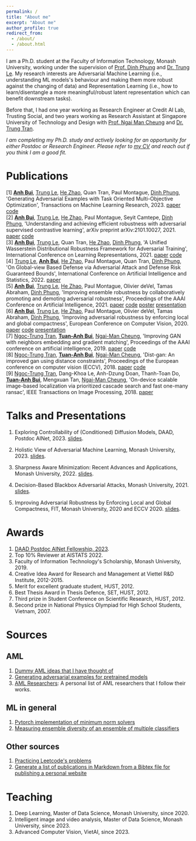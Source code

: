 ```yaml
---
permalink: /
title: "About me"
excerpt: "About me"
author_profile: true
redirect_from: 
  - /about/
  - /about.html
---
```


I am a Ph.D. student at the Faculty of Information Technology, Monash University, working under the supervision of [Prof. Dinh Phung](http://dinhphung.ml/) and [Dr. Trung Le](https://scholar.google.com/citations?user=gysdMxwAAAAJ&hl=en).  My research interests are Adversarial Machine Learning (i.e., understanding ML models's behaviour and making them more robust against the changing of data) and Representation Learning (i.e., how to learn/disentangle a more meaningful/robust latent representation which can benefit downstream tasks).

Before that, I had one year working as Research Engineer at Credit AI Lab, Trusting Social, and two years working as Research Assistant at Singapore University of Technology and Design with [Prof. Ngai Man Cheung](https://sites.google.com/site/mancheung0407/) and [Dr. Trung Tran](https://scholar.google.com/citations?user=9SE3GYMAAAAJ&hl=en).

*I am completing my Ph.D. study and actively looking for an opportunity for either Postdoc or Research Engineer. Please refer to [my CV](files/TuanAnhBui_CV.pdf) and reach out if you think I am a good fit.*

Publications
======
[1]  [**Anh Bui**](https://tuananhbui89.github.io/),  [Trung Le](https://scholar.google.com/citations?user=gysdMxwAAAAJ&hl=en),  [He Zhao](https://ethanhezhao.github.io/),  Quan Tran,  Paul Montague,  [Dinh Phung](http://dinhphung.ml/), 'Generating Adversarial Examples with Task Oriented Multi-Objective Optimization', Transactions on Machine Learning Research, 2023. [paper](https://openreview.net/pdf?id=2f81Q622ww) [code](https://github.com/tuananhbui89/TAMOO)<br>
[2]  [**Anh Bui**](https://tuananhbui89.github.io/),  [Trung Le](https://scholar.google.com/citations?user=gysdMxwAAAAJ&hl=en),  [He Zhao](https://ethanhezhao.github.io/),  Paul Montague,  Seyit Camtepe,  [Dinh Phung](http://dinhphung.ml/), 'Understanding and achieving efficient robustness with adversarial supervised contrastive learning', arXiv preprint arXiv:2101.10027, 2021. [paper](https://arxiv.org/abs/2101.10027) [code](https://github.com/tuananhbui89/ASCL)<br>
[3]  [**Anh Bui**](https://tuananhbui89.github.io/),  [Trung Le](https://scholar.google.com/citations?user=gysdMxwAAAAJ&hl=en),  Quan Tran,  [He Zhao](https://ethanhezhao.github.io/),  [Dinh Phung](http://dinhphung.ml/), 'A Unified Wasserstein Distributional Robustness Framework for Adversarial Training', International Conference on Learning Representations, 2021. [paper](https://openreview.net/forum?id=Dzpe9C1mpiv) [code](https://github.com/tuananhbui89/Unified-Distributional-Robustness)<br>
[4]  [Trung Le](https://scholar.google.com/citations?user=gysdMxwAAAAJ&hl=en),  [**Anh Bui**](https://tuananhbui89.github.io/),  [He Zhao](https://ethanhezhao.github.io/),  Paul Montague,  Quan Tran,  [Dinh Phung](http://dinhphung.ml/), 'On Global-view Based Defense via Adversarial Attack and Defense Risk Guaranteed Bounds', International Conference on Artificial Intelligence and Statistics, 2022. [paper](https://proceedings.mlr.press/v151/le22c/le22c.pdf)<br>
[5]  [**Anh Bui**](https://tuananhbui89.github.io/),  [Trung Le](https://scholar.google.com/citations?user=gysdMxwAAAAJ&hl=en),  [He Zhao](https://ethanhezhao.github.io/),  Paul Montague,  Olivier deVel,  Tamas Abraham,  [Dinh Phung](http://dinhphung.ml/), 'Improving ensemble robustness by collaboratively promoting and demoting adversarial robustness', Proceedings of the AAAI Conference on Artificial Intelligence, 2021. [paper](https://arxiv.org/abs/2009.09612) [code](https://github.com/tuananhbui89/Crossing-Collaborative-Ensemble) [poster](https://www.dropbox.com/s/88gfbrm84io12jv/6932_BuiA_Poster.pdf?dl=0) [presentation](https://www.dropbox.com/s/cytsud07rjido1v/6932_long_presentation.pdf?dl=0)<br>
[6]  [**Anh Bui**](https://tuananhbui89.github.io/),  [Trung Le](https://scholar.google.com/citations?user=gysdMxwAAAAJ&hl=en),  [He Zhao](https://ethanhezhao.github.io/),  Paul Montague,  Olivier deVel,  Tamas Abraham,  [Dinh Phung](http://dinhphung.ml/), 'Improving adversarial robustness by enforcing local and global compactness', European Conference on Computer Vision, 2020. [paper](https://arxiv.org/pdf/2007.05123.pdf) [code](https://github.com/tuananhbui89/Adversarial-Divergence-Reduction) [presentation](https://www.dropbox.com/s/m7kdbte0rxh0qra/FIT_presentation_Sep_20.pdf?dl=0)<br>
[7]  [Ngoc-Trung Tran](https://scholar.google.com/citations?user=9SE3GYMAAAAJ&hl=en),  [**Tuan-Anh Bui**](https://tuananhbui89.github.io/),  [Ngai-Man Cheung](https://sites.google.com/site/mancheung0407/), 'Improving GAN with neighbors embedding and gradient matching', Proceedings of the AAAI conference on artificial intelligence, 2019. [paper](https://ojs.aaai.org//index.php/AAAI/article/view/4454) [code](https://github.com/tntrung/gan)<br>
[8]  [Ngoc-Trung Tran](https://scholar.google.com/citations?user=9SE3GYMAAAAJ&hl=en),  [**Tuan-Anh Bui**](https://tuananhbui89.github.io/),  [Ngai-Man Cheung](https://sites.google.com/site/mancheung0407/), 'Dist-gan: An improved gan using distance constraints', Proceedings of the European conference on computer vision (ECCV), 2018. [paper](https://openaccess.thecvf.com/content_ECCV_2018/html/Ngoc-Trung_Tran_Generative_Adversarial_Autoencoder_ECCV_2018_paper.html) [code](https://github.com/tntrung/gan)<br>
[9]  [Ngoc-Trung Tran](https://scholar.google.com/citations?user=9SE3GYMAAAAJ&hl=en),  Dang-Khoa Le,  Anh-Dzung Doan,  Thanh-Toan Do,  [**Tuan-Anh Bui**](https://tuananhbui89.github.io/),  Mengxuan Tan,  [Ngai-Man Cheung](https://sites.google.com/site/mancheung0407/), 'On-device scalable image-based localization via prioritized cascade search and fast one-many ransac', IEEE Transactions on Image Processing, 2018. [paper](https://arxiv.org/pdf/1802.03510.pdf)<br>


Talks and Presentations 
======

1. Exploring Controllability of (Conditioned) Diffusion Models, DAAD, Postdoc AINet, 2023. [slides](https://www.dropbox.com/s/mrqa4s98l0rnm0k/2023-Apr-Postdoc-AINet.pdf?dl=0). 

2. Holistic View of Adversarial Machine Learning, Monash University, 2023. [slides](https://www.dropbox.com/s/u00xkq2n3d4w8gp/2023-Jan-Phenikaa-Presentation.pdf?dl=0). 

3. Sharpness Aware Minimization: Recent Advances and Applications, Monash University, 2022. [slides](https://www.dropbox.com/s/kpejf28udm7emcq/2022_Oct_SAM.pdf?dl=0).

4. Decision-Based Blackbox Adversarial Attacks, Monash University, 2021. [slides](https://www.dropbox.com/scl/fi/nrv60hkkvdvb7gg1mpu14/2021-June-Boundary-Attack.pptx?dl=0&rlkey=hcffd2p51ne9jgdbugxlga9wf).

5. Improving Adversarial Robustness by Enforcing Local and Global Compactness, FIT, Monash University, 2020 and ECCV 2020. [slides](https://www.dropbox.com/s/m7kdbte0rxh0qra/FIT_presentation_Sep_20.pdf?dl=0).


Awards
======
1. [DAAD Postdoc AINet Fellowship, 2023](https://www.daad.de/en/the-daad/postdocnet/fellows/fellows/#Bui).
2. Top 10\% Reviewer at AISTATS 2022.
3. Faculty of Information Technology's Scholarship, Monash University, 2019.
4. Creative Idea Award for Research and Management at Viettel R\&D Institute, 2012-2015.
5. Merit for excellent graduate student, HUST, 2012.
6. Best Thesis Award in Thesis Defence, SET, HUST, 2012.
7. Third prize in Student Conference on Scientific Research, HUST, 2012.
8. Second prize in National Physics Olympiad for High School Students, Vietnam, 2007.

Sources
======
## AML
1. [Dummy AML ideas that I have thought of](https://github.com/tuananhbui89/dummy-aml-ideas)
2. [Generating adversarial examples for pretrained models](https://github.com/tuananhbui89/demo_attack)
3. [AML Researchers](https://github.com/tuananhbui89/AML-Leaders): A personal list of AML researchers that I follow their works. 

## ML in general 
1. [Pytorch implementation of minimum norm solvers](https://github.com/tuananhbui89/min_norm_solvers)
2. [Measuring ensemble diversity of an ensemble of multiple classifiers](https://github.com/tuananhbui89/ensemble-diversity-measure)
  
## Other sources 
1. [Practicing Leetcode's problems](https://github.com/tuananhbui89/leetcode)
2. [Generate a list of publications in Markdown from a Bibtex file for publishing a personal website](https://github.com/tuananhbui89/gen_list_pub_from_bibtex)

Teaching
======
1. Deep Learning, Master of Data Science, Monash University, since 2020.
2. Intelligent image and video analysis, Master of Data Science, Monash University, since 2023. 
3. Advanced Computer Vision, VietAI, since 2023. 
